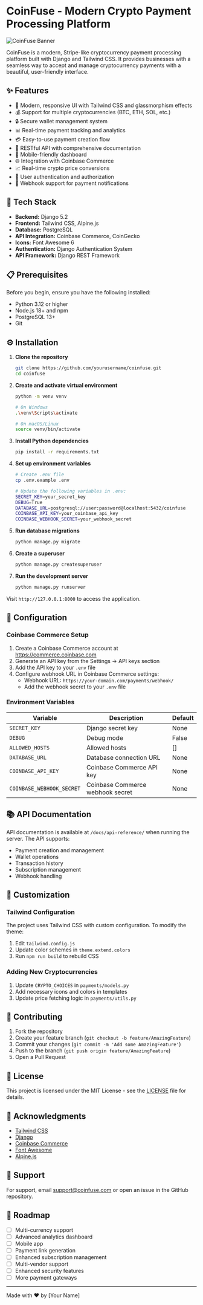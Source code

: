 # CoinFuse - Modern Crypto Payment Processing Platform

![CoinFuse Banner](docs/banner.png)

CoinFuse is a modern, Stripe-like cryptocurrency payment processing platform built with Django and Tailwind CSS. It provides businesses with a seamless way to accept and manage cryptocurrency payments with a beautiful, user-friendly interface.

## ✨ Features

- 🎨 Modern, responsive UI with Tailwind CSS and glassmorphism effects
- 💰 Support for multiple cryptocurrencies (BTC, ETH, SOL, etc.)
- 🔒 Secure wallet management system
- 📊 Real-time payment tracking and analytics
- 💳 Easy-to-use payment creation flow
- 🔌 RESTful API with comprehensive documentation
- 📱 Mobile-friendly dashboard
- 🌐 Integration with Coinbase Commerce
- 📈 Real-time crypto price conversions
- 🔐 User authentication and authorization
- 📨 Webhook support for payment notifications

## 🚀 Tech Stack

- **Backend:** Django 5.2
- **Frontend:** Tailwind CSS, Alpine.js
- **Database:** PostgreSQL
- **API Integration:** Coinbase Commerce, CoinGecko
- **Icons:** Font Awesome 6
- **Authentication:** Django Authentication System
- **API Framework:** Django REST Framework

## 📋 Prerequisites

Before you begin, ensure you have the following installed:
- Python 3.12 or higher
- Node.js 18+ and npm
- PostgreSQL 13+
- Git

## ⚙️ Installation

1. **Clone the repository**
   ```bash
   git clone https://github.com/yourusername/coinfuse.git
   cd coinfuse
   ```

2. **Create and activate virtual environment**
   ```bash
   python -m venv venv
   
   # On Windows
   .\venv\Scripts\activate
   
   # On macOS/Linux
   source venv/bin/activate
   ```

3. **Install Python dependencies**
   ```bash
   pip install -r requirements.txt
   ```

4. **Set up environment variables**
   ```bash
   # Create .env file
   cp .env.example .env
   
   # Update the following variables in .env:
   SECRET_KEY=your_secret_key
   DEBUG=True
   DATABASE_URL=postgresql://user:password@localhost:5432/coinfuse
   COINBASE_API_KEY=your_coinbase_api_key
   COINBASE_WEBHOOK_SECRET=your_webhook_secret
   ```

5. **Run database migrations**
   ```bash
   python manage.py migrate
   ```

6. **Create a superuser**
   ```bash
   python manage.py createsuperuser
   ```

7. **Run the development server**
   ```bash
   python manage.py runserver
   ```

Visit `http://127.0.0.1:8000` to access the application.

## 🔧 Configuration

### Coinbase Commerce Setup

1. Create a Coinbase Commerce account at https://commerce.coinbase.com
2. Generate an API key from the Settings → API keys section
3. Add the API key to your `.env` file
4. Configure webhook URL in Coinbase Commerce settings:
   - Webhook URL: `https://your-domain.com/payments/webhook/`
   - Add the webhook secret to your `.env` file

### Environment Variables

| Variable | Description | Default |
|----------|-------------|---------|
| `SECRET_KEY` | Django secret key | None |
| `DEBUG` | Debug mode | False |
| `ALLOWED_HOSTS` | Allowed hosts | [] |
| `DATABASE_URL` | Database connection URL | None |
| `COINBASE_API_KEY` | Coinbase Commerce API key | None |
| `COINBASE_WEBHOOK_SECRET` | Coinbase Commerce webhook secret | None |

## 📚 API Documentation

API documentation is available at `/docs/api-reference/` when running the server. The API supports:

- Payment creation and management
- Wallet operations
- Transaction history
- Subscription management
- Webhook handling

## 🎨 Customization

### Tailwind Configuration

The project uses Tailwind CSS with custom configuration. To modify the theme:

1. Edit `tailwind.config.js`
2. Update color schemes in `theme.extend.colors`
3. Run `npm run build` to rebuild CSS

### Adding New Cryptocurrencies

1. Update `CRYPTO_CHOICES` in `payments/models.py`
2. Add necessary icons and colors in templates
3. Update price fetching logic in `payments/utils.py`

## 🤝 Contributing

1. Fork the repository
2. Create your feature branch (`git checkout -b feature/AmazingFeature`)
3. Commit your changes (`git commit -m 'Add some AmazingFeature'`)
4. Push to the branch (`git push origin feature/AmazingFeature`)
5. Open a Pull Request

## 📝 License

This project is licensed under the MIT License - see the [LICENSE](LICENSE) file for details.

## 🙏 Acknowledgments

- [Tailwind CSS](https://tailwindcss.com)
- [Django](https://www.djangoproject.com)
- [Coinbase Commerce](https://commerce.coinbase.com)
- [Font Awesome](https://fontawesome.com)
- [Alpine.js](https://alpinejs.dev)

## 📧 Support

For support, email support@coinfuse.com or open an issue in the GitHub repository.

## 🔮 Roadmap

- [ ] Multi-currency support
- [ ] Advanced analytics dashboard
- [ ] Mobile app
- [ ] Payment link generation
- [ ] Enhanced subscription management
- [ ] Multi-vendor support
- [ ] Enhanced security features
- [ ] More payment gateways

---

Made with ❤️ by [Your Name] 